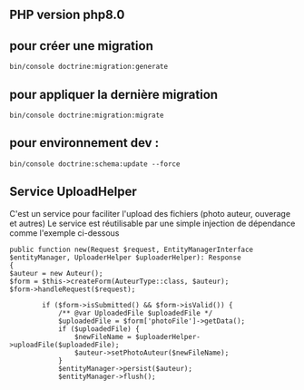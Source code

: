 ## PHP version php8.0

## pour créer une migration 

`bin/console doctrine:migration:generate`

## pour appliquer la dernière migration
`bin/console doctrine:migration:migrate`

## pour environnement dev : 
`bin/console doctrine:schema:update --force`

## Service UploadHelper 
C'est un service pour faciliter l'upload des fichiers (photo auteur, ouverage et autres) 
Le service est réutilisable par une simple injection de dépendance comme l'exemple ci-dessous
```
public function new(Request $request, EntityManagerInterface $entityManager, UploaderHelper $uploaderHelper): Response
{
$auteur = new Auteur();
$form = $this->createForm(AuteurType::class, $auteur);
$form->handleRequest($request);

        if ($form->isSubmitted() && $form->isValid()) {
            /** @var UploadedFile $uploadedFile */
            $uploadedFile = $form['photoFile']->getData();
            if ($uploadedFile) {
                $newFileName = $uploaderHelper->uploadFile($uploadedFile);
                $auteur->setPhotoAuteur($newFileName);
            }
            $entityManager->persist($auteur);
            $entityManager->flush();
```
